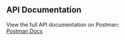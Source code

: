 ## API Documentation

View the full API documentation on Postman:  
[Postman Docs](https://documenter.getpostman.com/view/31960526/2sB2x3pZRr)
